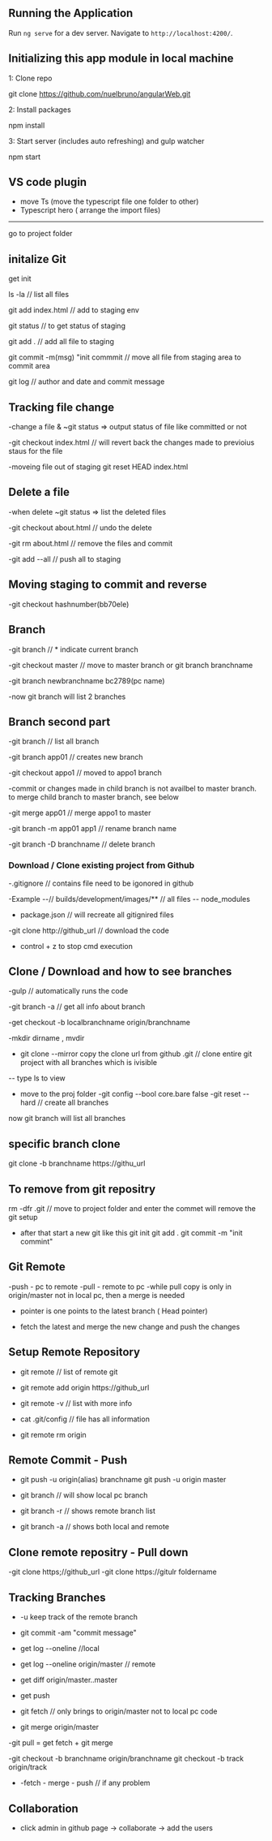 


## Running the Application

Run `ng serve` for a dev server. Navigate to `http://localhost:4200/`. 

## Initializing this app module in local machine 

1: Clone repo

git clone https://github.com/nuelbruno/angularWeb.git

2: Install packages


npm install

3: Start server (includes auto refreshing) and gulp watcher


npm start

## VS code plugin

- move Ts (move the typescript file one folder to other)
- Typescript hero ( arrange the import files)

---------------------------------------------------------------------------------------------------
go to project folder

## initalize Git

get init

ls -la  // list all files

git add index.html // add to staging env

git status // to get status of staging

git add . // add all file to staging

git commit -m(msg) "init commmit // move all file from staging area to commit area


git log  // author and date and commit message

## Tracking file change

-change a file & ~git status => output status of file like committed or not

-git checkout index.html // will revert back the changes made to previoius staus for the file

-moveing file out of staging 
git reset HEAD index.html

## Delete a file

-when delete ~git status  => list the deleted files

-git checkout about.html // undo the delete

-git rm about.html // remove the files and commit

-git add --all // push all to staging

## Moving staging to commit and reverse

-git checkout hashnumber(bb70ele)

## Branch
-git branch  // * indicate current branch

-git checkout master // move to master branch or git branch branchname

-git branch newbranchname  bc2789(pc name)

-now git branch will list 2 branches

## Branch second part

-git branch // list all branch

-git branch app01 // creates new branch

-git checkout appo1 // moved to appo1 branch

-commit or changes made in child branch is not availbel to master branch. to merge child branch to master branch, see below

-git merge app01 // merge appo1 to master

-git branch -m app01 app1 // rename branch name

-git branch -D branchname // delete branch

### Download / Clone existing project from Github

-.gitignore // contains file need to be igonored in github

-Example
 --// builds/development/images/** // all files
-- node_modules

- package.json // will recreate all gitignired files

-git clone http://github_url  // download the code

- control + z to stop cmd execution

## Clone / Download and how to see branches

-gulp // automatically runs the code

-git branch -a // get all info about branch

-get checkout -b localbranchname origin/branchname

-mkdir dirname , mvdir

- git clone --mirror copy the clone url from github .git  // clone entire git project with all branches which is ivisible

-- type ls to view

- move to the proj folder
-git config --bool core.bare false
-git reset --hard // create all branches

now git branch will list all branches

## specific branch clone

git clone -b branchname https://githu_url


## To remove from git repositry

rm -dfr .git // move to project folder and enter the commet will remove the git setup

- after that start a new git like this
git init
git add .
git commit -m "init commint"


## Git Remote

-push - pc to remote
-pull - remote to pc
-while pull copy is only in origin/master not in local pc, then a merge is needed
- pointer is one points to the latest branch ( Head pointer)

- fetch the latest and merge the new change and push the changes

## Setup Remote Repository

- git remote  // list of remote git
- git remote add origin https://github_url
- git remote -v // list with more info

- cat .git/config // file has all information

- git remote rm origin

## Remote Commit - Push

- git push -u origin(alias) branchname
  git push -u origin master

- git branch // will show local pc branch
- git branch -r // shows remote branch list

- git branch -a // shows both local and remote

## Clone remote repositry - Pull down

-git clone https;//github_url
-git clone https://gitulr foldername

## Tracking Branches

- -u keep track of the remote branch

- git commit -am "commit message"
- get log --oneline //local 
- get log --oneline origin/master //  remote
- get diff origin/master..master

- get push 

- git fetch  // only brings to origin/master not to local pc code

- git merge origin/master

-git pull = get fetch + git merge

-git checkout -b branchname origin/branchname
git checkout -b track origin/track

- -fetch - merge - push // if any problem

## Collaboration

- click admin in github page -> collaborate -> add the users











